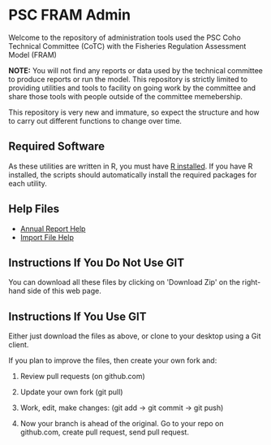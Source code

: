 # PSC FRAM Admin

Welcome to the repository of administration tools used the PSC Coho Technical Committee (CoTC) with the Fisheries Regulation Assessment Model (FRAM)

**NOTE:**  You will not find any reports or data used by the technical committee to produce reports or run the model.  This repository is strictly limited to providing utilities and tools to facility on going work by the committee and share those tools with people outside of the committee memebership.

This repository is very new and immature, so expect the structure and how to carry out different functions to change over time.

## Required Software

As these utilities are written in R, you must have [R installed](https://www.r-project.org/).  If you have R installed, the scripts should automatically install the required packages for each utility.  

## Help Files

* [Annual Report Help](/help/annual-report-readme.md)
* [Import File Help](/help/import-file-readme.md)

## Instructions If You Do Not Use GIT

You can download all these files by clicking on 'Download Zip' on the right-hand side of this web page.

## Instructions If You Use GIT

Either just download the files as above, or clone to your desktop using a Git client.

If you plan to improve the files, then create your own fork and:

1) Review pull requests (on github.com)

2) Update your own fork (git pull)

3) Work, edit, make changes: (git add -> git commit -> git push)

4) Now your branch is ahead of the original. Go to your repo on github.com, create pull request, send pull request.

